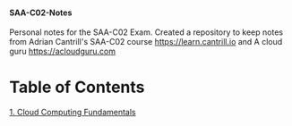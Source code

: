 #### SAA-C02-Notes
Personal notes for the SAA-C02 Exam.
Created a repository to keep notes from Adrian Cantrill's SAA-C02 course https://learn.cantrill.io and A cloud guru https://acloudguru.com

# Table of Contents  
[1. Cloud Computing Fundamentals](https://github.com/amccaskill/SAA-C02-Notes/blob/main/Cloud%20Computing%20Fundamentals)


